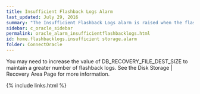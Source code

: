 ```yaml
---
title: ﻿Insufficient Flashback Logs Alarm
last_updated: July 29, 2016
summary: "The Insufficient Flashback Logs alarm is raised when the flashback logs in the flashback area do not cover the amount of time specified in the DB_FLASHBACK_RETENTION_TARGET parameter."
sidebar: c_oracle_sidebar
permalink: oracle_alarm_insufficientflashbacklogs.html
id: home.flashbacklogs.insufficient storage.alarm
folder: ConnectOracle
---
```



You may need to increase the value of DB_RECOVERY_FILE_DEST_SIZE to maintain a greater number of flashback logs. See the Disk Storage \| Recovery Area Page for more information.





{% include links.html %}
